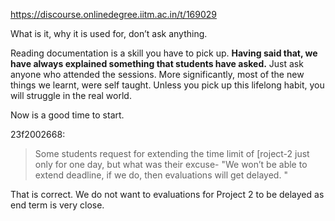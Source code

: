 https://discourse.onlinedegree.iitm.ac.in/t/169029

What is it, why it is used for, don’t ask anything.</p>
</blockquote>
</aside>
<p>Reading documentation is a skill you have to pick up. <strong>Having said that, we have always explained something that students have asked.</strong>  Just ask anyone who attended the sessions. More significantly, most of the new things we learnt, were self taught. Unless you pick up this lifelong habit, you will struggle in the real world.</p>
<p>Now is a good time to start.</p>
<aside class="quote group-ds-students" data-post="310" data-topic="169029" data-username="23f2002668">
<div class="title">
<div class="quote-controls"></div>
 23f2002668:</div>
<blockquote>
<p>Some students request for extending the time limit of [roject-2 just only for one day, but what was their excuse- "We won’t be able to extend deadline, if we do, then evaluations will get delayed. "</p>
</blockquote>
</aside>
<p>That is correct. We do not want to evaluations for Project 2 to be delayed as end term is very close.
